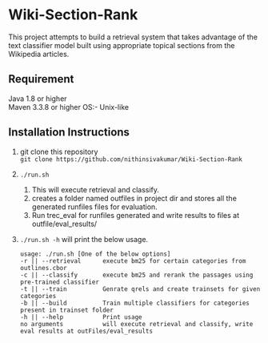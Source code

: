 # Wiki-Section-Rank
This project attempts to build a retrieval system that takes advantage of the text classifier model built using appropriate topical sections from the Wikipedia articles.

## Requirement
Java 1.8 or higher\
Maven 3.3.8 or higher
OS:- Unix-like

## Installation Instructions
1. git clone this repository\
``` git clone https://github.com/nithinsivakumar/Wiki-Section-Rank ```
2. ``` ./run.sh ``` 
    1. This will execute retrieval and classify.
    2. creates a folder named outfiles in project dir and stores all the generated runfiles files for evaluation.
    3. Run trec_eval for runfiles generated and write results to files at outfile/eval_results/
3. ``` ./run.sh -h ``` will print the below usage.
  
   ```
   usage: ./run.sh [One of the below options]
   -r || --retrieval      execute bm25 for certain categories from outlines.cbor
   -c || --classify       execute bm25 and rerank the passages using pre-trained classifier
   -t || --train          Genrate qrels and create trainsets for given categories
   -b || --build          Train multiple classifiers for categories present in trainset folder
   -h || --help           Print usage
   no arguments           will execute retrieval and classify, write eval results at outFiles/eval_results
   ```
